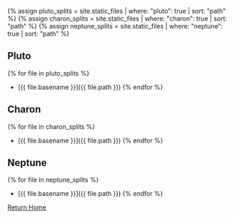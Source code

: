 {% assign pluto_splits = site.static_files | where: "pluto": true | sort: "path" %}
{% assign charon_splits = site.static_files | where: "charon": true | sort: "path" %}
{% assign neptune_splits = site.static_files | where: "neptune": true | sort: "path" %}

## Pluto

{% for file in pluto_splits %}
- [{{ file.basename }}]({{ file.path }})
{% endfor %}

## Charon

{% for file in charon_splits %}
- [{{ file.basename }}]({{ file.path }})
{% endfor %}

## Neptune

{% for file in neptune_splits %}
- [{{ file.basename }}]({{ file.path }})
{% endfor %}

[Return Home](/)